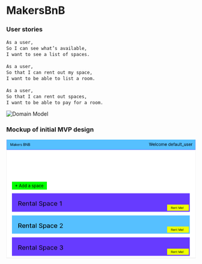 # MakersBnB

### User stories
```
As a user, 
So I can see what’s available,
I want to see a list of spaces.

As a user,
So that I can rent out my space,
I want to be able to list a room.

As a user,
So that I can rent out spaces,
I want to be able to pay for a room.
```

![Domain Model](https://imgur.com/gdmDQB7.png)

### Mockup of initial MVP design
![MVP Mockup](.assets/images/../../assets/images/MakersBnB.png "Title")
